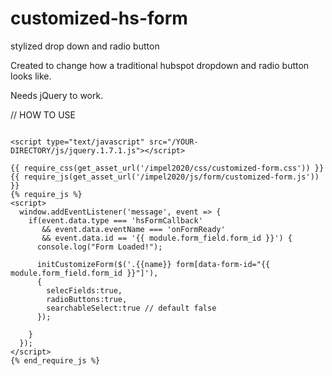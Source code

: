 # customized-hs-form
stylized drop down and radio button

Created to change how a traditional hubspot dropdown and radio button looks like.

Needs jQuery to work.


// HOW TO USE 

```

<script type="text/javascript" src="/YOUR-DIRECTORY/js/jquery.1.7.1.js"></script>

{{ require_css(get_asset_url('/impel2020/css/customized-form.css')) }}
{{ require_js(get_asset_url('/impel2020/js/form/customized-form.js')) }}
{% require_js %}
<script>
  window.addEventListener('message', event => {
    if(event.data.type === 'hsFormCallback' 
       && event.data.eventName === 'onFormReady' 
       && event.data.id == '{{ module.form_field.form_id }}') {
      console.log("Form Loaded!");
      
      initCustomizeForm($('.{{name}} form[data-form-id="{{ module.form_field.form_id }}"]'),
      {
        selecFields:true,
        radioButtons:true,
        searchableSelect:true // default false
      });
    
    }
  });
</script>
{% end_require_js %}
```

